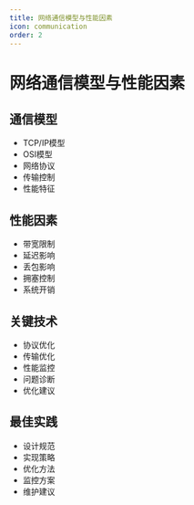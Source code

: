 ```yaml
---
title: 网络通信模型与性能因素
icon: communication
order: 2
---
```


# 网络通信模型与性能因素

## 通信模型
- TCP/IP模型
- OSI模型
- 网络协议
- 传输控制
- 性能特征

## 性能因素
- 带宽限制
- 延迟影响
- 丢包影响
- 拥塞控制
- 系统开销

## 关键技术
- 协议优化
- 传输优化
- 性能监控
- 问题诊断
- 优化建议

## 最佳实践
- 设计规范
- 实现策略
- 优化方法
- 监控方案
- 维护建议
